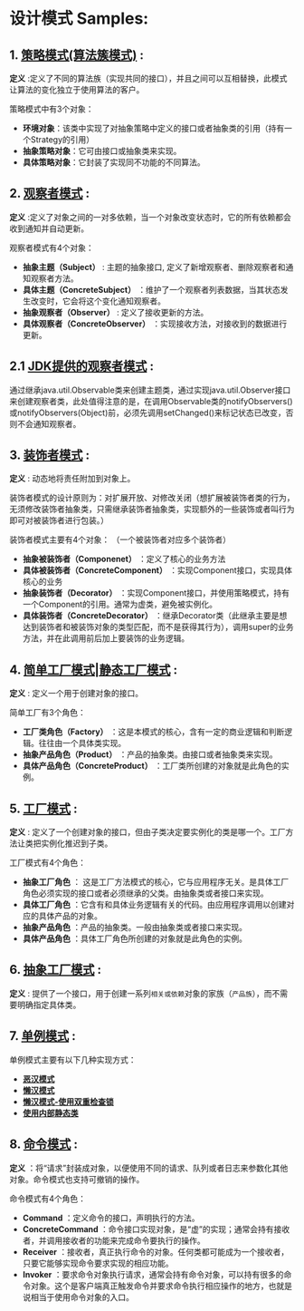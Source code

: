 # 设计模式 Samples:
## 1. [策略模式(算法簇模式)](src/main/java/cn/chenzw/design_pattem/strategy) :

**定义** :定义了不同的算法族（实现共同的接口），并且之间可以互相替换，此模式让算法的变化独立于使用算法的客户。

策略模式中有3个对象：
- **环境对象**：该类中实现了对抽象策略中定义的接口或者抽象类的引用（持有一个Strategy的引用）
- **抽象策略对象**：它可由接口或抽象类来实现。
- **具体策略对象**：它封装了实现同不功能的不同算法。


## 2. [观察者模式](src/main/java/cn/chenzw/design_pattem/observer) :

**定义** :定义了对象之间的一对多依赖，当一个对象改变状态时，它的所有依赖都会收到通知并自动更新。

观察者模式有4个对象：
- **抽象主题（Subject）** : 主题的抽象接口, 定义了新增观察者、删除观察者和通知观察者方法。
- **具体主题（ConcreteSubject）** ：维护了一个观察者列表数据，当其状态发生改变时，它会将这个变化通知观察者。
- **抽象观察者（Observer）** : 定义了接收更新的方法。
- **具体观察者（ConcreteObserver）** ：实现接收方法，对接收到的数据进行更新。

## 2.1 [JDK提供的观察者模式](src/main/java/cn/chenzw/design_pattem/jdk_observer) :
通过继承java.util.Observable类来创建主题类，通过实现java.util.Observer接口来创建观察者类，此处值得注意的是，在调用Observable类的notifyObservers()或notifyObservers(Object)前，必须先调用setChanged()来标记状态已改变，否则不会通知观察者。

## 3. [装饰者模式](src/main/java/cn/chenzw/design_pattem/decorator) :

**定义** : 动态地将责任附加到对象上。

装饰者模式的设计原则为：对扩展开放、对修改关闭（想扩展被装饰者类的行为，无须修改装饰者抽象类，只需继承装饰者抽象类，实现额外的一些装饰或者叫行为即可对被装饰者进行包装。）

装饰者模式主要有4个对象： （一个被装饰者对应多个装饰者）
- **抽象被装饰者（Componenet）** ：定义了核心的业务方法
- **具体被装饰者（ConcreteComponent）** ：实现Component接口，实现具体核心的业务
- **抽象装饰者（Decorator）** ：实现Component接口，并使用策略模式，持有一个Component的引用。通常为虚类，避免被实例化。
- **具体装饰者（ConcreteDecorator）** ：继承Decorator类（此继承主要是想达到装饰者和被装饰对象的类型匹配，而不是获得其行为），调用super的业务方法，并在此调用前后加上要装饰的业务逻辑。

## 4. [简单工厂模式|静态工厂模式](src/main/java/cn/chenzw/design_pattem/simple_factory) :

**定义** : 定义一个用于创建对象的接口。

简单工厂有3个角色：
- **工厂类角色（Factory）** ：这是本模式的核心，含有一定的商业逻辑和判断逻辑。往往由一个具体类实现。
- **抽象产品角色（Product）** ：产品的抽象类。由接口或者抽象类来实现。
- **具体产品角色（ConcreteProduct）** ：工厂类所创建的对象就是此角色的实例。

## 5. [工厂模式](src/main/java/cn/chenzw/design_pattem/factory) :

**定义** : 定义了一个创建对象的接口，但由子类决定要实例化的类是哪一个。工厂方法让类把实例化推迟到子类。

工厂模式有4个角色：
- **抽象工厂角色** ： 这是工厂方法模式的核心，它与应用程序无关。是具体工厂角色必须实现的接口或者必须继承的父类。由抽象类或者接口来实现。
- **具体工厂角色** ：它含有和具体业务逻辑有关的代码。由应用程序调用以创建对应的具体产品的对象。
- **抽象产品角色** ：产品的抽象类。一般由抽象类或者接口来实现。
- **具体产品角色** ：具体工厂角色所创建的对象就是此角色的实例。

## 6. [抽象工厂模式](src/main/java/cn/chenzw/design_pattem/absract_factory) :

**定义** : 提供了一个接口，用于创建一系列`相关或依赖`对象的家族（`产品族`），而不需要明确指定具体类。

## 7. [单例模式](src/main/java/cn/chenzw/design_pattem/singleton) :

单例模式主要有以下几种实现方式：
- **[恶汉模式](src/main/java/cn/chenzw/design_pattem/singleton/hungry)**
- **[懒汉模式](src/main/java/cn/chenzw/design_pattem/singleton/lazy)**
- **[懒汉模式-使用双重检查锁](src/main/java/cn/chenzw/design_pattem/singleton/hungry)**
- **[使用内部静态类](src/main/java/cn/chenzw/design_pattem/singleton/inner)**

## 8. [命令模式](src/main/java/cn/chenzw/design_pattem/command) :

**定义** ：将“请求”封装成对象，以便使用不同的请求、队列或者日志来参数化其他对象。命令模式也支持可撤销的操作。

命令模式有4个角色：
- **Command** ：定义命令的接口，声明执行的方法。
- **ConcreteCommand** ：命令接口实现对象，是“虚”的实现；通常会持有接收者，并调用接收者的功能来完成命令要执行的操作。
- **Receiver** ：接收者，真正执行命令的对象。任何类都可能成为一个接收者，只要它能够实现命令要求实现的相应功能。
- **Invoker** ：要求命令对象执行请求，通常会持有命令对象，可以持有很多的命令对象。这个是客户端真正触发命令并要求命令执行相应操作的地方，也就是说相当于使用命令对象的入口。
